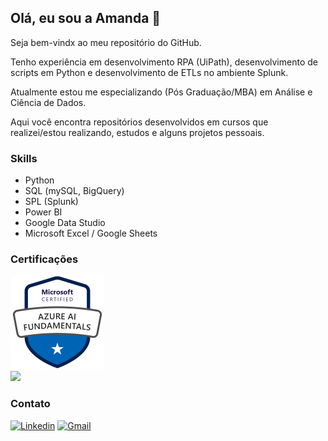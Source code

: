 ## Olá, eu sou a Amanda :wave:

Seja bem-vindx ao meu repositório do GitHub.

Tenho experiência em desenvolvimento RPA (UiPath), desenvolvimento de scripts em Python e desenvolvimento de ETLs no ambiente Splunk.

Atualmente estou me especializando (Pós Graduação/MBA) em Análise e Ciência de Dados.

Aqui você encontra repositórios desenvolvidos em cursos que realizei/estou realizando, estudos e alguns projetos pessoais.


### Skills

- Python
- SQL (mySQL, BigQuery)
- SPL (Splunk)
- Power BI
- Google Data Studio
- Microsoft Excel / Google Sheets


### Certificações

<a href="https://www.credly.com/badges/35090127-6b7d-4571-8620-94c2599733b6/public_url">
  <img src="./badges/azure-ai-fundamentals-600x600.png" alt="badge ai-900" width="150px" text-align="center">
</a>


<div>
  <a href="https://github.com/amandashichinoe">
    <img src="https://github-readme-stats.anuraghazra1.vercel.app/api/top-langs/?username=amandashichinoe&langs_count=8&layout=compact&theme=monokai"/>
  </a>
</div>


### Contato

[![Linkedin](https://img.shields.io/badge/LinkedIn-0077B5?style=for-the-badge&logo=linkedin&logoColor=white&link=https://www.linkedin.com/in/amandashichinoe/)](https://www.linkedin.com/in/amandashichinoe/) 
[![Gmail](https://img.shields.io/badge/Gmail-red?style=for-the-badge&logo=gmail&logoColor=white&link=mailto:amandashichinoe@gmail.com)](mailto:amandashichinoe@gmail.com)